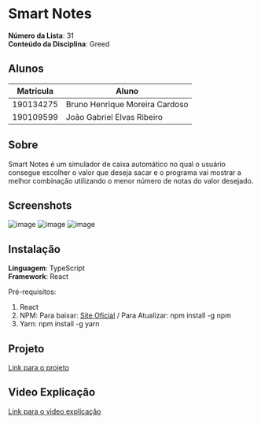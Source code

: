 # Smart Notes

**Número da Lista**: 31<br>
**Conteúdo da Disciplina**: Greed<br>

## Alunos
| Matrícula | Aluno                          |
|-----------|--------------------------------|
| 190134275 | Bruno Henrique Moreira Cardoso |
| 190109599 | João Gabriel Elvas Ribeiro     |

## Sobre 
Smart Notes é um simulador de caixa automático no qual o usuário consegue escolher o valor que deseja sacar e o programa vai mostrar a melhor combinação utilizando o menor número de notas do valor desejado.

## Screenshots
![image](https://github.com/projeto-de-algoritmos/Greed_SmartNotes/assets/71887485/05f806ae-9043-41fd-a225-a2dbb646ca8e)
![image](https://github.com/projeto-de-algoritmos/Greed_SmartNotes/assets/71887485/c854f88f-4955-490c-9206-8d2c6eece804)
![image](https://github.com/projeto-de-algoritmos/Greed_SmartNotes/assets/71887485/cfc7726d-f46b-4496-8e4f-e643ad98a6ee)

## Instalação
**Linguagem**: TypeScript<br>
**Framework**: React<br>

Pré-requisitos:
1. React
2. NPM: Para baixar: [Site Oficial]( https://nodejs.org/en) / Para Atualizar: npm install -g npm
3. Yarn: npm install -g yarn

## Projeto
[Link para o projeto](https://projeto-de-algoritmos.github.io/Greed_SmartNotes/)

## Video Explicação
[Link para o video explicação](https://youtu.be/CN74R69Ni9g)
